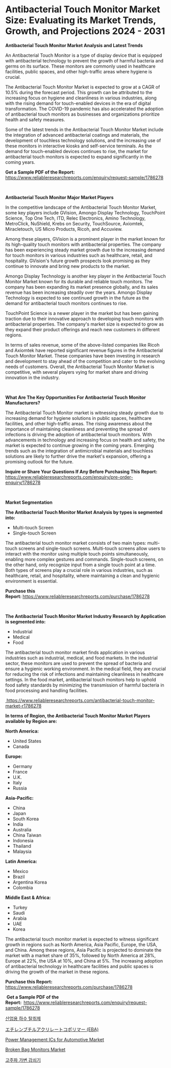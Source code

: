 <p><h1>Antibacterial Touch Monitor Market Size: Evaluating its Market Trends, Growth, and Projections 2024 - 2031</h1></p><p><strong>Antibacterial Touch Monitor Market Analysis and Latest Trends</strong></p>
<p><p>An Antibacterial Touch Monitor is a type of display device that is equipped with antibacterial technology to prevent the growth of harmful bacteria and germs on its surface. These monitors are commonly used in healthcare facilities, public spaces, and other high-traffic areas where hygiene is crucial.</p><p>The Antibacterial Touch Monitor Market is expected to grow at a CAGR of 10.5% during the forecast period. This growth can be attributed to the increasing focus on hygiene and cleanliness in various industries, along with the rising demand for touch-enabled devices in the era of digital transformation. The COVID-19 pandemic has also accelerated the adoption of antibacterial touch monitors as businesses and organizations prioritize health and safety measures.</p><p>Some of the latest trends in the Antibacterial Touch Monitor Market include the integration of advanced antibacterial coatings and materials, the development of touchless technology solutions, and the increasing use of these monitors in interactive kiosks and self-service terminals. As the demand for touch-enabled devices continues to rise, the market for antibacterial touch monitors is expected to expand significantly in the coming years.</p></p>
<p><strong>Get a Sample PDF of the Report:&nbsp;</strong> <a href="https://www.reliableresearchreports.com/enquiry/request-sample/1786278">https://www.reliableresearchreports.com/enquiry/request-sample/1786278</a></p>
<p>&nbsp;</p>
<p><strong>Antibacterial Touch Monitor Major Market Players</strong></p>
<p><p>In the competitive landscape of the Antibacterial Touch Monitor Market, some key players include GVision, Amongo Display Technology, TouchPoint Science, Top One Tech, ITD, Relec Electronics, Amino Technology, MetroClick, NuShield, Krebs on Security, TouchSource, Axiomtek, Miracletouch, US Micro Products, Ricoh, and Accuview. </p><p>Among these players, GVision is a prominent player in the market known for its high-quality touch monitors with antibacterial properties. The company has been experiencing steady market growth due to the increasing demand for touch monitors in various industries such as healthcare, retail, and hospitality. GVision's future growth prospects look promising as they continue to innovate and bring new products to the market.</p><p>Amongo Display Technology is another key player in the Antibacterial Touch Monitor Market known for its durable and reliable touch monitors. The company has been expanding its market presence globally, and its sales revenue has been increasing steadily over the years. Amongo Display Technology is expected to see continued growth in the future as the demand for antibacterial touch monitors continues to rise.</p><p>TouchPoint Science is a newer player in the market but has been gaining traction due to their innovative approach to developing touch monitors with antibacterial properties. The company's market size is expected to grow as they expand their product offerings and reach new customers in different regions.</p><p>In terms of sales revenue, some of the above-listed companies like Ricoh and Axiomtek have reported significant revenue figures in the Antibacterial Touch Monitor Market. These companies have been investing in research and development to stay ahead of the competition and cater to the evolving needs of customers. Overall, the Antibacterial Touch Monitor Market is competitive, with several players vying for market share and driving innovation in the industry.</p></p>
<p>&nbsp;</p>
<p><strong>What Are The Key Opportunities For Antibacterial Touch Monitor Manufacturers?</strong></p>
<p><p>The Antibacterial Touch Monitor market is witnessing steady growth due to increasing demand for hygiene solutions in public spaces, healthcare facilities, and other high-traffic areas. The rising awareness about the importance of maintaining cleanliness and preventing the spread of infections is driving the adoption of antibacterial touch monitors. With advancements in technology and increasing focus on health and safety, the market is expected to continue growing in the coming years. Emerging trends such as the integration of antimicrobial materials and touchless solutions are likely to further drive the market's expansion, offering a promising outlook for the future.</p></p>
<p><strong>Inquire or Share Your Questions If Any Before Purchasing This Report:</strong> <a href="https://www.reliableresearchreports.com/enquiry/pre-order-enquiry/1786278">https://www.reliableresearchreports.com/enquiry/pre-order-enquiry/1786278</a></p>
<p>&nbsp;</p>
<p><strong>Market Segmentation</strong></p>
<p><strong>The Antibacterial Touch Monitor Market Analysis by types is segmented into:</strong></p>
<p><ul><li>Multi-touch Screen</li><li>Single-touch Screen</li></ul></p>
<p><p>The antibacterial touch monitor market consists of two main types: multi-touch screens and single-touch screens. Multi-touch screens allow users to interact with the monitor using multiple touch points simultaneously, enabling more complex gestures and commands. Single-touch screens, on the other hand, only recognize input from a single touch point at a time. Both types of screens play a crucial role in various industries, such as healthcare, retail, and hospitality, where maintaining a clean and hygienic environment is essential.</p></p>
<p><strong>Purchase this Report:&nbsp;</strong><a href="https://www.reliableresearchreports.com/purchase/1786278">https://www.reliableresearchreports.com/purchase/1786278</a></p>
<p>&nbsp;</p>
<p><strong>The Antibacterial Touch Monitor Market Industry Research by Application is segmented into:</strong></p>
<p><ul><li>Industrial</li><li>Medical</li><li>Food</li></ul></p>
<p><p>The antibacterial touch monitor market finds application in various industries such as industrial, medical, and food markets. In the industrial sector, these monitors are used to prevent the spread of bacteria and ensure a hygienic working environment. In the medical field, they are crucial for reducing the risk of infections and maintaining cleanliness in healthcare settings. In the food market, antibacterial touch monitors help to uphold food safety standards by minimizing the transmission of harmful bacteria in food processing and handling facilities.</p></p>
<p><a href="https://www.reliableresearchreports.com/antibacterial-touch-monitor-market-r1786278">&nbsp;https://www.reliableresearchreports.com/antibacterial-touch-monitor-market-r1786278</a></p>
<p><strong>In terms of Region, the Antibacterial Touch Monitor Market Players available by Region are:</strong></p>
<p>
    <p> <strong> North America: </strong>
        <ul>
            <li>United States</li>
            <li>Canada</li>
        </ul>
        </p> 
    <p> <strong> Europe: </strong>
        <ul>
            <li>Germany</li>
            <li>France</li>
            <li>U.K.</li>
            <li>Italy</li>
            <li>Russia</li>
        </ul>
        </p> 
    <p> <strong> Asia-Pacific: </strong>
        <ul>
            <li>China</li>
            <li>Japan</li>
            <li>South Korea</li>
            <li>India</li>
            <li>Australia</li>
            <li>China Taiwan</li>
            <li>Indonesia</li>
            <li>Thailand</li>
            <li>Malaysia</li>
        </ul>
        </p> 
    <p> <strong> Latin America: </strong>
        <ul>
            <li>Mexico</li>
            <li>Brazil</li>
            <li>Argentina Korea</li>
            <li>Colombia</li>
        </ul>
        </p> 
    <p> <strong> Middle East & Africa: </strong>
        <ul>
            <li>Turkey</li>
            <li>Saudi</li>
            <li>Arabia</li>
            <li>UAE</li>
            <li>Korea</li>
        </ul>
    </p>
    </p>
<p><p>The antibacterial touch monitor market is expected to witness significant growth in regions such as North America, Asia Pacific, Europe, the USA, and China. Among these regions, Asia Pacific is projected to dominate the market with a market share of 35%, followed by North America at 28%, Europe at 22%, the USA at 10%, and China at 5%. The increasing adoption of antibacterial technology in healthcare facilities and public spaces is driving the growth of the market in these regions.</p></p>
<p><strong>Purchase this Report: </strong><a href="https://www.reliableresearchreports.com/purchase/1786278">https://www.reliableresearchreports.com/purchase/1786278</a></p>
<p>&nbsp;<strong>Get a Sample PDF of the Report:&nbsp;&nbsp;</strong><a href="https://www.reliableresearchreports.com/enquiry/request-sample/1786278">https://www.reliableresearchreports.com/enquiry/request-sample/1786278</a></p>
<p><strong></strong></p>
<p><p><a href="https://github.com/tasfiyaj85/Market-Research-Report-List-1/blob/main/676866799118.md">산업용 하수 탈취제</a></p><p><a href="https://github.com/ReyesKohler20231/Market-Research-Report-List-2/blob/main/5682572105382.md">エチレンブチルアクリレートコポリマー (EBA)</a></p><p><a href="https://issuu.com/reportprime-2/docs/power-management-ics-for-automotive-market-size-20">Power Management ICs for Automotive Market</a></p><p><a href="https://github.com/Whitneyboyettebo9kiw7yr13/Market-Research-Report-List-2/blob/main/broken-bag-monitors-market.md">Broken Bag Monitors Market</a></p><p><a href="https://github.com/njolsky1/Market-Research-Report-List-1/blob/main/105774299117.md">고주파 가변 감쇠기</a></p></p>